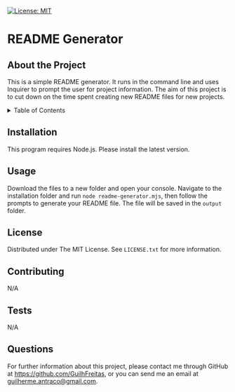 [![License: MIT](https://img.shields.io/badge/License-MIT-yellow.svg)](https://opensource.org/licenses/MIT)

# README Generator

## About the Project

This is a simple README generator. It runs in the command line and uses Inquirer to prompt the user for project information. The aim of this project is to cut down on the time spent creating new README files for new projects.

<details>
  <summary>Table of Contents</summary>
  <ol>
    <li>
      <a href="#about-the-project">About The Project</a>
    </li>
    <li><a href="#installation">Installation</a></li>
    <li><a href="#usage">Usage</a></li>
    <li><a href="#license">License</a></li>
    <li><a href="#contributing">Contributing</a></li>
    <li><a href="#tests">Tests</a></li>
    <li><a href="#questions">Questions</a></li>
  </ol>
</details>

## Installation

This program requires Node.js. Please install the latest version.

## Usage

Download the files to a new folder and open your console. Navigate to the installation folder and run `node readme-generator.mjs`, then follow the prompts to generate your README file. The file will be saved in the `output` folder.

## License

Distributed under The MIT License. See `LICENSE.txt` for more information.

## Contributing

N/A

## Tests

N/A

## Questions

For further information about this project, please contact me through GitHub at https://github.com/GuilhFreitas, or you can send me an email at guilherme.antraco@gmail.com.
